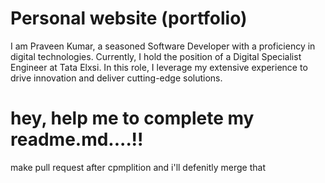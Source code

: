 # Personal website (portfolio)
 I am Praveen Kumar, a seasoned Software Developer with a proficiency in digital technologies. Currently, I hold the position of a Digital Specialist Engineer at Tata Elxsi. In this role, I leverage my extensive experience to drive innovation and deliver cutting-edge solutions.
 
# hey, help me to complete my readme.md....!!
make pull request after cpmplition and i'll defenitly merge that

